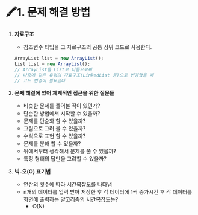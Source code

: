 # 🖍️1. 문제 해결 방법

1. **자료구조**
    - 참조변수 타입을 그 자료구조의 공통 상위 코드로 사용한다.
    
    ```jsx
    ArrayList list = new ArrayList();
    List list = new ArrayList();
    // ArrayList를 List로 다룸으로써 
    // 나중에 같은 유형의 자료구조(LinkedList 등)으로 변경했을 때
    // 코드 변경이 필요없다
    ```
    

1. **문제 해결에 있어 체계적인 접근을 위한 질문들**
    - 비슷한 문제를 풀어본 적이 있던가?
    - 단순한 방법에서 시작할 수 있을까?
    - 문제를 단순화 할 수 있을까?
    - 그림으로 그려 볼 수 있을까?
    - 수식으로 표현 할 수 있을까?
    - 문제를 분해 할 수 있을까?
    - 뒤에서부터 생각해서 문제를 풀 수 있을까?
    - 특정 형태의 답만을 고려할 수 있을까?

1. **빅-오(O) 표기법**
    - 연산의 횟수에 따라 시간복잡도를 나타냄
    - n개의 데이터를 입력 받아 저장한 후 각 데이터에 1씩 증가시킨 후 각 데이터를 화면에 출력하는 알고리즘의 시간복잡도는?
        - O(N)
